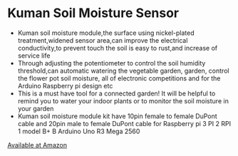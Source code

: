 # Kuman Soil Moisture Sensor

* Kuman soil moisture module,the surface using nickel-plated treatment,widened sensor area,can improve the electrical conductivity,to prevent touch the soil is easy to rust,and increase of service life
* Through adjusting the potentiometer to control the soil humidity threshold,can automatic watering the vegetable garden, garden, control the flower pot soil moisture, all of electronic competitions and for the Arduino Raspberry pi design etc
* This is a must have tool for a connected garden! It will be helpful to remind you to water your indoor plants or to monitor the soil moisture in your garden
* Kuman soil moisture module kit have 10pin female to female DuPont cable and 20pin male to female DuPont cable for Raspberry pi 3 PI 2 RPI 1 model B+ B Arduino Uno R3 Mega 2560

[Available at Amazon](https://www.amazon.com/gp/product/B071F4RDHY "Amazon Store")
